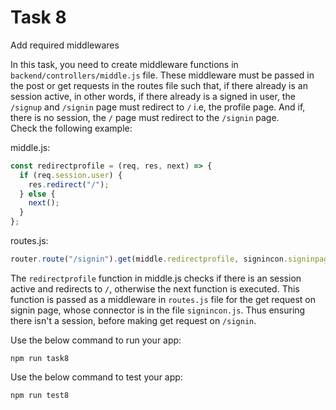 # Task 8

Add required middlewares

In this task, you need to create middleware functions in `backend/controllers/middle.js` file.
These middleware must be passed in the post or get requests in the routes file such that, if there already is an session active, in other words, if there already is a signed in user, the `/signup` and `/signin` page must redirect to `/` i.e, the profile page.
And if, there is no session, the `/` page must redirect to the `/signin` page.  
Check the following example:

middle.js:

```js
const redirectprofile = (req, res, next) => {
  if (req.session.user) {
    res.redirect("/");
  } else {
    next();
  }
};
```

routes.js:

```js
router.route("/signin").get(middle.redirectprofile, signincon.signinpage);
```

The `redirectprofile` function in middle.js checks if there is an session active and redirects to `/`, otherwise the next function is executed.
This function is passed as a middleware in `routes.js` file for the get request on signin page, whose connector is in the file `signincon.js`.
Thus ensuring there isn't a session, before making get request on `/signin`.

Use the below command to run your app:

```
npm run task8
```

Use the below command to test your app:

```
npm run test8
```
